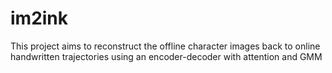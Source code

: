 # im2ink
This project aims to reconstruct the offline character images back to online handwritten trajectories using an encoder-decoder with attention and GMM
